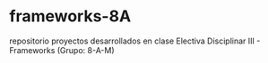 # frameworks-8A
repositorio proyectos desarrollados en clase Electiva Disciplinar III - Frameworks (Grupo: 8-A-M)
